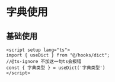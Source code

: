 # 字典使用

## 基础使用

```vue 
<script setup lang="ts">
import { useDict } from "@/hooks/dict";
//@ts-ignore 不加这一句ts会报错
const { 字典类型 } = useDict('字典类型')
</script>
```